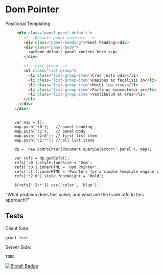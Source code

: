 Dom Pointer
==========

Positional Templating


```html
     <div class="panel panel-default">
        <!-- Default panel contents -->
        <div class="panel-heading">Panel heading</div>
        <div class="panel-body">
          <p>Some default panel content here.</p>
        </div>

        <!-- List group -->
        <ul class="list-group">
          <li class="list-group-item">Cras justo odio</li>
          <li class="list-group-item">Dapibus ac facilisis in</li>
          <li class="list-group-item">Morbi leo risus</li>
          <li class="list-group-item">Porta ac consectetur ac</li>
          <li class="list-group-item">Vestibulum at eros</li>
        </ul>
      </div>
    </div>
```

```

    var map = [];
    map.push(':0');   // panel-heading
    map.push(':1');   // panel-body
    map.push(':2:0'); // first list item
    map.push(':2:*'); // all list items

    dp =  new DomPointer(document.querySelector('.panel'), map);

    var refs = dp.getRefs();
    refs[':0'].style.fontSize = '2em';
    refs[':0'].innerHTML = 'Dom Pointer';
    refs[':1'].innerHTML = 'Pointers for a simple template engine';
    refs[':2:0'].style.fontWeight = 'bold';

    $(refs[':2:*']).css('color', 'blue');

```

 "What problem does this solve, and what are the trade offs to this approach?" 


Tests
-----

Client Side:

```
grunt test
```

Server Side:

```
TODO
```


[![Bitdeli Badge](https://d2weczhvl823v0.cloudfront.net/rhalff/dompointer/trend.png)](https://bitdeli.com/free "Bitdeli Badge")

